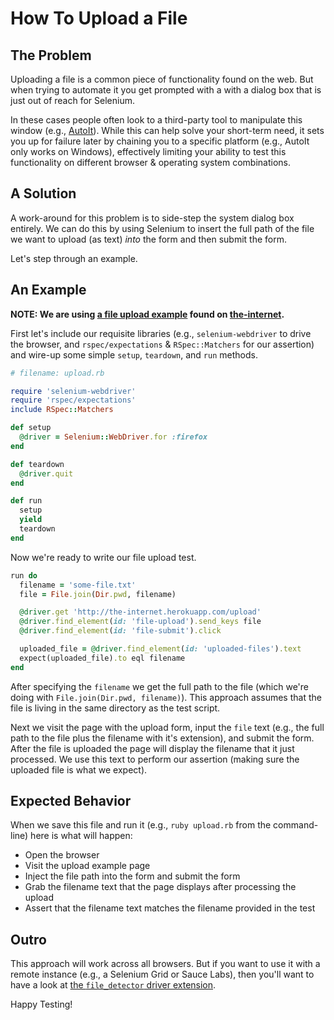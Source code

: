# How To Upload a File

## The Problem

Uploading a file is a common piece of functionality found on the web. But when trying to automate it you get prompted with a with a dialog box that is just out of reach for Selenium.

In these cases people often look to a third-party tool to manipulate this window (e.g., [AutoIt](http://www.toolsqa.com/selenium-webdriver/autoit-selenium-webdriver/)). While this can help solve your short-term need, it sets you up for failure later by chaining you to a specific platform (e.g., AutoIt only works on Windows), effectively limiting your ability to test this functionality on different browser & operating system combinations.

## A Solution

A work-around for this problem is to side-step the system dialog box entirely. We can do this by using Selenium to insert the full path of the file we want to upload (as text) _into_ the form and then submit the form.

Let's step through an example.

## An Example

__NOTE: We are using [a file upload example](http://the-internet.herokuapp.com/upload) found on [the-internet](https://github.com/tourdedave/the-internet).__

First let's include our requisite libraries (e.g., `selenium-webdriver` to drive the browser, and `rspec/expectations` & `RSpec::Matchers` for our assertion) and wire-up some simple `setup`, `teardown`, and `run` methods.

```ruby
# filename: upload.rb

require 'selenium-webdriver'
require 'rspec/expectations'
include RSpec::Matchers

def setup
  @driver = Selenium::WebDriver.for :firefox
end

def teardown
  @driver.quit
end

def run
  setup
  yield
  teardown
end
```

Now we're ready to write our file upload test.

```ruby
run do
  filename = 'some-file.txt'
  file = File.join(Dir.pwd, filename)

  @driver.get 'http://the-internet.herokuapp.com/upload'
  @driver.find_element(id: 'file-upload').send_keys file
  @driver.find_element(id: 'file-submit').click

  uploaded_file = @driver.find_element(id: 'uploaded-files').text
  expect(uploaded_file).to eql filename
end
```

After specifying the `filename` we get the full path to the file (which we're doing with `File.join(Dir.pwd, filename)`). This approach assumes that the file is living in the same directory as the test script.

Next we visit the page with the upload form, input the `file` text (e.g., the full path to the file plus the filename with it's extension), and submit the form. After the file is uploaded the page will display the filename that it just processed. We use this text to perform our assertion (making sure the uploaded file is what we expect).

## Expected Behavior

When we save this file and run it (e.g., `ruby upload.rb` from the command-line) here is what will happen:

+ Open the browser
+ Visit the upload example page
+ Inject the file path into the form and submit the form
+ Grab the filename text that the page displays after processing the upload
+ Assert that the filename text matches the filename provided in the test

## Outro

This approach will work across all browsers. But if you want to use it with a remote instance (e.g., a Selenium Grid or Sauce Labs), then you'll want to have a look at [the `file_detector` driver extension](https://seleniumhq.github.io/selenium/docs/api/rb/Selenium/WebDriver/DriverExtensions/UploadsFiles.html#file_detector%3D-instance_method).

Happy Testing!

